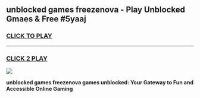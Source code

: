 
## unblocked games freezenova - Play Unblocked Gmaes & Free #5yaaj
<h3>
<a href="https://premium.freeplayer.one?title=unblocked_games_freezenova&ref=03M">CLICK TO PLAY</a></h3>
<hr>

<h3>
<a href="https://premium.freeplayer.one?title=unblocked_games_freezenova&ref=03M">CLICK 2 PLAY</a>
  
</h3>

<a href="https://premium.freeplayer.one?title=unblocked_games_freezenova&ref=03M"><img src="https://clearcache.store/games.png"></a>


**unblocked games freezenova games unblocked: Your Gateway to Fun and Accessible Online Gaming**
